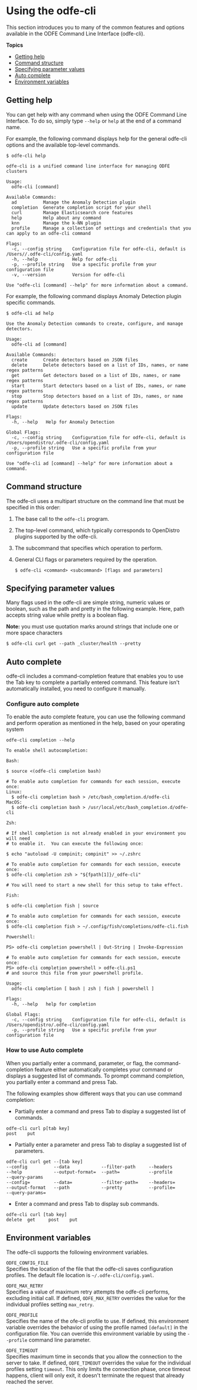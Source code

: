 # Using the odfe-cli

This section introduces you to many of the common features and options available in the 
ODFE Command Line Interface (odfe-cli).


**Topics**
+ [Getting help](./usage.md#getting-help)
+ [Command structure](./usage.md#command-structure)
+ [Specifying parameter values](./usage.md#specifying-parameter-values)
+ [Auto complete](./usage.md#auto-complete)
+ [Environment variables](./usage.md#environment-variables)


## Getting help

You can get help with any command when using the ODFE Command Line Interface.
To do so, simply type `--help` or `help` at the end of a command name. 

For example, the following command displays help for the general odfe-cli options and the available top-level commands. 

```
$ odfe-cli help

odfe-cli is a unified command line interface for managing ODFE clusters

Usage:
  odfe-cli [command]

Available Commands:
  ad          Manage the Anomaly Detection plugin
  completion  Generate completion script for your shell
  curl        Manage Elasticsearch core features
  help        Help about any command
  knn         Manage the k-NN plugin
  profile     Manage a collection of settings and credentials that you can apply to an odfe-cli command

Flags:
  -c, --config string    Configuration file for odfe-cli, default is /Users//.odfe-cli/config.yaml
  -h, --help             Help for odfe-cli
  -p, --profile string   Use a specific profile from your configuration file
  -v, --version          Version for odfe-cli

Use "odfe-cli [command] --help" for more information about a command.

```

For example, the following command displays Anomaly Detection plugin specific commands. 

```
$ odfe-cli ad help

Use the Anomaly Detection commands to create, configure, and manage detectors.

Usage:
  odfe-cli ad [command]

Available Commands:
  create      Create detectors based on JSON files
  delete      Delete detectors based on a list of IDs, names, or name regex patterns
  get         Get detectors based on a list of IDs, names, or name regex patterns
  start       Start detectors based on a list of IDs, names, or name regex patterns
  stop        Stop detectors based on a list of IDs, names, or name regex patterns
  update      Update detectors based on JSON files

Flags:
  -h, --help   Help for Anomaly Detection

Global Flags:
  -c, --config string    Configuration file for odfe-cli, default is /Users/opendistro/.odfe-cli/config.yaml
  -p, --profile string   Use a specific profile from your configuration file

Use "odfe-cli ad [command] --help" for more information about a command.

```


## Command structure

The odfe-cli uses a multipart structure on the command line that must be specified in this order:

1. The base call to the `odfe-cli` program.

1. The top-level command, which typically corresponds to OpenDistro plugins supported by the odfe-cli.

1. The subcommand that specifies which operation to perform.

1. General CLI flags or parameters required by the operation.

    ```
    $ odfe-cli <command> <subcommand> [flags and parameters]
    ```

## Specifying parameter values

Many flags used in the odfe-cli are simple string, numeric values or boolean, such as the path and pretty in the following example. 
Here, path accepts string value while pretty is a boolean flag.

**Note:** you must use quotation marks around strings that include one or more space characters
```
$ odfe-cli curl get --path _cluster/health --pretty
```

## Auto complete
odfe-cli includes a command-completion feature that enables you to use the Tab key to complete a partially entered command.
This feature isn't automatically installed, you need to configure it manually.

### Configure auto complete

To enable the auto complete feature, you can use the following command and perform operation as mentioned in the help,
based on your operating system
```
odfe-cli completion --help

To enable shell autocompletion:

Bash:

$ source <(odfe-cli completion bash)

# To enable auto completion for commands for each session, execute once:
Linux:
  $ odfe-cli completion bash > /etc/bash_completion.d/odfe-cli
MacOS:
  $ odfe-cli completion bash > /usr/local/etc/bash_completion.d/odfe-cli

Zsh:

# If shell completion is not already enabled in your environment you will need
# to enable it.  You can execute the following once:

$ echo "autoload -U compinit; compinit" >> ~/.zshrc

# To enable auto completion for commands for each session, execute once:
$ odfe-cli completion zsh > "${fpath[1]}/_odfe-cli"

# You will need to start a new shell for this setup to take effect.

Fish:

$ odfe-cli completion fish | source

# To enable auto completion for commands for each session, execute once:
$ odfe-cli completion fish > ~/.config/fish/completions/odfe-cli.fish

Powershell:

PS> odfe-cli completion powershell | Out-String | Invoke-Expression

# To enable auto completion for commands for each session, execute once:
PS> odfe-cli completion powershell > odfe-cli.ps1
# and source this file from your powershell profile.

Usage:
  odfe-cli completion [ bash | zsh | fish | powershell ]

Flags:
  -h, --help   help for completion

Global Flags:
  -c, --config string    Configuration file for odfe-cli, default is /Users/opendistro/.odfe-cli/config.yaml
  -p, --profile string   Use a specific profile from your configuration file

```
### How to use Auto complete
When you partially enter a command, parameter, or flag, the command-completion feature either automatically
completes your command or displays a suggested list of commands. To prompt command completion, you partially enter a command and press Tab.

The following examples show different ways that you can use command completion:
* Partially enter a command and press Tab to display a suggested list of commands.                                                                                      
```
odfe-cli curl p[tab key]
post    put 
```
* Partially enter a parameter and press Tab to display a suggested list of parameters.

```
odfe-cli curl get --[tab key]
--config          --data            --filter-path     --headers         --help            --output-format=  --path=           --profile         --query-params    
--config=         --data=           --filter-path=    --headers=        --output-format   --path            --pretty          --profile=        --query-params= 
```
* Enter a command and press Tab to display sub commands.
```
odfe-cli curl [tab key]
delete  get     post    put     
```

## Environment variables

The odfe-cli supports the following environment variables.

`ODFE_CONFIG_FILE`  
Specifies the location of the file that the odfe-cli saves configuration profiles.
The default file location is `~/.odfe-cli/config.yaml`.

`ODFE_MAX_RETRY`  
Specifies a value of maximum retry attempts the odfe-cli performs, excluding initial call.
If defined, `ODFE_MAX_RETRY` overrides the value for the individual profiles setting `max_retry`.

`ODFE_PROFILE`  
Specifies the name of the ofe-cli profile to use.
If defined, this environment variable overrides the behavior of using the profile named `[default]` in the configuration file.
You can override this environment variable by using the `--profile` command line parameter.

`ODFE_TIMEOUT`  
Specifies maximum time  in  seconds  that you allow the connection to the server to take.
If defined, `ODFE_TIMEOUT` overrides the value for the individual profiles setting `timeout`.
This only limits  the  connection  phase, once timeout happens, client will only exit, it doesn't terminate the
request that already reached the server.
